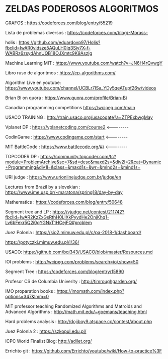# ZELDAS PODEROSOS ALGORITMOS

GRAFOS : https://codeforces.com/blog/entry/55219

Lista de problemas diversos : https://codeforces.com/blog/-Morass-

holis : https://github.com/eduardovp97/Holis?fbclid=IwAR0vldsze5AQuLH0Iq3Siy7X-f-WABRz6zsydAhnUQB18OJXmtc9K9AszIg

Machine Learning MIT : https://www.youtube.com/watch?v=JN6H4rQvwgY

Libro ruso de algoritmos : https://cp-algorithms.com/

Algorithm Live en youtube: https://www.youtube.com/channel/UCBLr7ISa_YDy5qeATupf26w/videos

Brian Bi on quora : https://www.quora.com/profile/Brian-Bi

Canadian programming competitions https://wcipeg.com/main

USACO TRAINING : http://train.usaco.org/usacogate?a=ZTPExbwgMay

Vplanet DP : https://vplanetcoding.com/course2   <--------

CodinGame : https://www.codingame.com/start      <--------

MIT BattleCode : https://www.battlecode.org/#/    <--------

TOPCODER DP :     https://community.topcoder.com/tc?module=ProblemArchive&sc=7&sd=desc&maxd2s=&div2l=2&cat=Dynamic+Programming&div1l=&class=&maxd1s=&wr=&mind2s=&mind1s=

URI judge :  https://www.urionlinejudge.com.br/judge/en

Lectures from Brazil by a slovekian : https://www.ime.usp.br/~maratona/spring18/day-by-day

Mathematics : https://codeforces.com/blog/entry/50648

Segment tree and LP : https://vjudge.net/contest/211742?fbclid=IwAR2KzZxGsRthH0LIXkPyvdHe2OnjKhq1-Lv6bFekr5Q2i0qYGNxT1HCejFQ#problem

Juez Polonia : https://sio2.mimuw.edu.pl/c/pa-2018-1/dashboard/

https://potyczki.mimuw.edu.pl/l/36/

USACO: https://github.com/bqi343/USACO/blob/master/Resources.md

IOI problems : http://wcipeg.com/problems/search=ioi,show=50

Segment Tree : https://codeforces.com/blog/entry/15890

Profesor CS de Columbia Univerity : http://timroughgarden.org/

IMO proparation books : https://imomath.com/index.php?options=347&lmm=0

MIT professor teaching Randomized Algorithms and Matroids and Advanced Algorithms : http://math.mit.edu/~goemans/teaching.html

Hard problems analysis : http://dojiboy9.atspace.cc/contest/about.php

Juez Polonia 2 : https://szkopul.edu.pl/

ICPC World Finalist Blog: http://adilet.org/ 

Errichto git : https://github.com/Errichto/youtube/wiki/How-to-practice%3F
